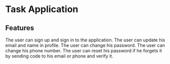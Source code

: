 # Task Application
## Features
The user can sign up and sign in to the application.
The user can update his email and name in profile.
The user can change his password.
The user can change his phone number.
The user can reset his password if he forgets it by sending code to his email or phone and verify it.
